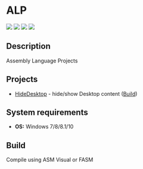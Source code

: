 # ALP

[![](https://img.shields.io/badge/OS-Windows-informational?logo=windows)](https://github.com/Zalexanninev15/TelegramServerStatusBot)
[![](https://img.shields.io/badge/license-MIT-blue.svg)](LICENSE)
[![](https://img.shields.io/badge/donate-QIWI-FF8C00.svg)](https://qiwi.com/n/ZALEXANNINEV15)
[![](https://img.shields.io/badge/donate-YooMoney-8B3FFD.svg)](https://yoomoney.ru/to/410015106319420)

## Description

Assembly Language Projects

## Projects

* [HideDesktop](https://github.com/Zalexanninev15/ALP/tree/main/Projects/HideDesktop) - hide/show Desktop content ([Build](https://github.com/Zalexanninev15/ALP/blob/main/Projects/HideDesktop/HideDesktop/bin/debug/HideDesktop.exe))

## System requirements
* **OS:** Windows 7/8/8.1/10

## Build

Compile using ASM Visual or FASM
